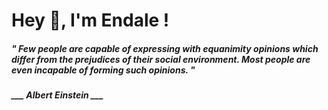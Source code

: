 <h1 title="head"> Hey 👋, I'm Endale !</h1>

**<h5><i>" Few people are capable of expressing with equanimity opinions which differ from the prejudices of their social environment. Most people are even incapable of forming such opinions. "</i></h5>**

*<b>___ Albert Einstein ___</b>*
